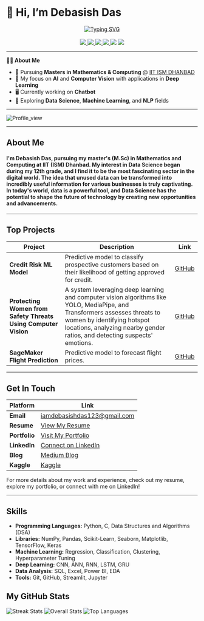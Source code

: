 # 👋 Hi, I’m Debasish Das
<p align="center">
<a href="https://github.com/iamdebasishdas123">
    <img src="https://readme-typing-svg.demolab.com?font=Georgia&size=18&duration=2000&pause=100&multiline=true&width=500&height=80&lines=Happy+ to +see+ you+ again+ 🤝 ;Masters+Student+%7C+Mathematics + Computing ;Data Science+%7C+Generative AI+%7C+AI+%7C+Computer+Vision+%7C+NLP " alt="Typing SVG" />
</a>
<br/>
<br/>

<a href="https://medium.com/@iamdebasishdas123">
    <img src="https://img.shields.io/badge/Blog-Medium-red?style=flat-square">
</a>  
<a href="https://drive.google.com/file/d/1zraYhz7O9FFvhFe6KV2Qa2ybGRf_PKQR/view?usp=drive_link">
    <img src="https://img.shields.io/badge/PDF-Resume-red?style=flat-square&logo=adobe">
</a>  
<a href="https://www.linkedin.com/in/debasish-das-543513285/">
    <img src="https://img.shields.io/badge/-Linkedin-blue?style=flat-square&logo=linkedin">
</a>
<a href="mailto:iamdebasishdas123@gmail.com">
    <img src="https://img.shields.io/badge/-Email-red?style=flat-square&logo=gmail&logoColor=white">
</a>
<a href="https://www.kaggle.com/iamdebasishdas123"><img src="https://img.shields.io/badge/Kaggle-blue?style=flat-square&logo=kaggle"></a>

<a href="https://github.com/iamdebasishdas123">
    <img src="https://github-stats-alpha.vercel.app/api?username=iamdebasishdas123&cc=22272e&tc=37BCF6&ic=fff&bc=0000">
</a>
</p>

---

**👨‍🎓 About Me**

- 📖 Pursuing **Masters in Mathematics & Computing** @ [IIT ISM DHANBAD](https://www.iitism.ac.in/)
- 🔬 My focus on **AI** and **Computer Vision** with applications in **Deep Learning**
- 🖥️ Currently working on **Chatbot**
- 🌱 Exploring **Data Science**, **Machine Learning**, and **NLP** fields

---
![Profile_view](https://komarev.com/ghpvc/?username=iamdebasishdas123&label=PROFILE+VIEWS)

---

## About Me

#### I'm Debasish Das, pursuing my master's (M.Sc) in Mathematics and Computing at **IIT (ISM) Dhanbad**. My interest in Data Science began during my 12th grade, and I find it to be the most fascinating sector in the digital world. The idea that unused data can be transformed into incredibly useful information for various businesses is truly captivating. In today's world, data is a powerful tool, and Data Science has the potential to shape the future of technology by creating new opportunities and advancements.

---

## Top Projects

| Project                        | Description                                                                                     | Link                                                                                           |
|--------------------------------|-------------------------------------------------------------------------------------------------|------------------------------------------------------------------------------------------------|
| **Credit Risk ML Model**       | Predictive model to classify prospective customers based on their likelihood of getting approved for credit. | [GitHub](https://github.com/iamdebasishdas123/Credit_Risk_Machine_Learning_Model.git)            |
| **Protecting Women from Safety Threats Using Computer Vision**      | A system leveraging deep learning and computer vision algorithms like YOLO, MediaPipe, and Transformers assesses threats to women by identifying hotspot locations, analyzing nearby gender ratios, and detecting suspects' emotions.                     | [GitHub](https://github.com/iamdebasishdas123/Protecting-Women-from-Safety-Threats-Using-Computer-Vision.git)                          |
| **SageMaker Flight Prediction**| Predictive model to forecast flight prices.                                                    | [GitHub](https://github.com/iamdebasishdas123/SageMaker_Flight_Prediction.git)                   |

---

## Get In Touch

| Platform      | Link                                                                              |
|---------------|-----------------------------------------------------------------------------------|
| **Email**     | [iamdebasishdas123@gmail.com](mailto:iamdebasishdas123@gmail.com)                 |
| **Resume**    | [View My Resume](https://drive.google.com/file/d/1zraYhz7O9FFvhFe6KV2Qa2ybGRf_PKQR/view?usp=drive_link) |
| **Portfolio** | [Visit My Portfolio](https://sites.google.com/view/iamdebasish123/home)           |
| **LinkedIn**  | [Connect on LinkedIn](https://www.linkedin.com/in/debasish-das-543513285/)        |
| **Blog**      | [Medium Blog](https://medium.com/@iamdebasishdas123)                              |
| **Kaggle**    | [Kaggle](https://www.kaggle.com/iamdebasishdas)                                   |

For more details about my work and experience, check out my resume, explore my portfolio, or connect with me on LinkedIn!

---
## Skills

- **Programming Languages:** Python, C, Data Structures and Algorithms (DSA)
- **Libraries:** NumPy, Pandas, Scikit-Learn, Seaborn, Matplotlib, TensorFlow, Keras
- **Machine Learning:** Regression, Classification, Clustering, Hyperparameter Tuning
- **Deep Learning:** CNN, ANN, RNN, LSTM, GRU
- **Data Analysis:** SQL, Excel, Power BI, EDA
- **Tools:** Git, GitHub, Streamlit, Jupyter

## My GitHub Stats

![Streak Stats](https://github-readme-streak-stats.herokuapp.com/?user=iamdebasishdas123)
![Overall Stats](https://github-readme-stats.vercel.app/api?username=iamdebasishdas123)
![Top Languages](https://github-readme-stats.vercel.app/api/top-langs/?username=iamdebasishdas123)
